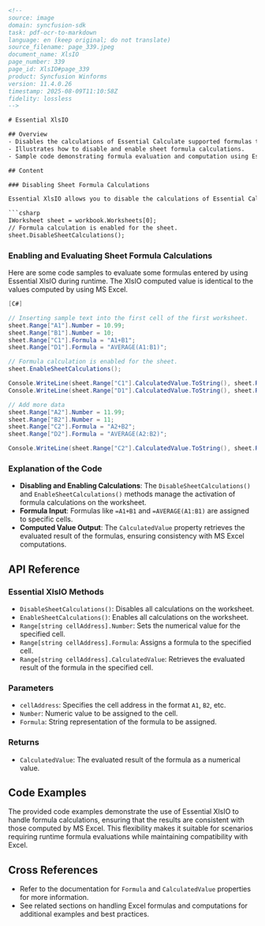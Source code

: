 ```html
<!-- 
source: image
domain: syncfusion-sdk
task: pdf-ocr-to-markdown
language: en (keep original; do not translate)
source_filename: page_339.jpeg
document_name: XlsIO
page_number: 339
page_id: XlsIO#page_339
product: Syncfusion Winforms
version: 11.4.0.26
timestamp: 2025-08-09T11:10:58Z
fidelity: lossless
-->

# Essential XlsIO

## Overview
- Disables the calculations of Essential Calculate supported formulas that are added at runtime to the worksheet.
- Illustrates how to disable and enable sheet formula calculations.
- Sample code demonstrating formula evaluation and computation using Essential XlsIO, ensuring compatibility with MS Excel.

## Content

### Disabling Sheet Formula Calculations

Essential XlsIO allows you to disable the calculations of Essential Calculate supported formulas that are added at runtime to the worksheet. The following code sample illustrates how to disable the sheet formula calculations.

```csharp
IWorksheet sheet = workbook.Worksheets[0];
// Formula calculation is enabled for the sheet.
sheet.DisableSheetCalculations();
```

### Enabling and Evaluating Sheet Formula Calculations

Here are some code samples to evaluate some formulas entered by using Essential XlsIO during runtime. The XlsIO computed value is identical to the values computed by using MS Excel.

```csharp
[C#]

// Inserting sample text into the first cell of the first worksheet.
sheet.Range["A1"].Number = 10.99;
sheet.Range["B1"].Number = 10;
sheet.Range["C1"].Formula = "A1+B1";
sheet.Range["D1"].Formula = "AVERAGE(A1:B1)";

// Formula calculation is enabled for the sheet.
sheet.EnableSheetCalculations();

Console.WriteLine(sheet.Range["C1"].CalculatedValue.ToString(), sheet.Range["C1"].Formula);
Console.WriteLine(sheet.Range["D1"].CalculatedValue.ToString(), sheet.Range["D1"].Formula);

// Add more data
sheet.Range["A2"].Number = 11.99;
sheet.Range["B2"].Number = 11;
sheet.Range["C2"].Formula = "A2+B2";
sheet.Range["D2"].Formula = "AVERAGE(A2:B2)";

Console.WriteLine(sheet.Range["C2"].CalculatedValue.ToString(), sheet.Range["C2"].Formula);
```

### Explanation of the Code
- **Disabling and Enabling Calculations**: The `DisableSheetCalculations()` and `EnableSheetCalculations()` methods manage the activation of formula calculations on the worksheet.
- **Formula Input**: Formulas like `=A1+B1` and `=AVERAGE(A1:B1)` are assigned to specific cells.
- **Computed Value Output**: The `CalculatedValue` property retrieves the evaluated result of the formulas, ensuring consistency with MS Excel computations.

## API Reference

### Essential XlsIO Methods
- `DisableSheetCalculations()`: Disables all calculations on the worksheet.
- `EnableSheetCalculations()`: Enables all calculations on the worksheet.
- `Range[string cellAddress].Number`: Sets the numerical value for the specified cell.
- `Range[string cellAddress].Formula`: Assigns a formula to the specified cell.
- `Range[string cellAddress].CalculatedValue`: Retrieves the evaluated result of the formula in the specified cell.

### Parameters
- `cellAddress`: Specifies the cell address in the format `A1`, `B2`, etc.
- `Number`: Numeric value to be assigned to the cell.
- `Formula`: String representation of the formula to be assigned.

### Returns
- `CalculatedValue`: The evaluated result of the formula as a numerical value.

## Code Examples

The provided code examples demonstrate the use of Essential XlsIO to handle formula calculations, ensuring that the results are consistent with those computed by MS Excel. This flexibility makes it suitable for scenarios requiring runtime formula evaluations while maintaining compatibility with Excel.

## Cross References
- Refer to the documentation for `Formula` and `CalculatedValue` properties for more information.
- See related sections on handling Excel formulas and computations for additional examples and best practices.

<!-- tags: [Essential XlsIO, formula calculations, runtime formulas, calculation management] keywords: [disable, enable, calculated values, compatibility, Excel, formula, computations, runtime, disabled, enabled] -->
```
